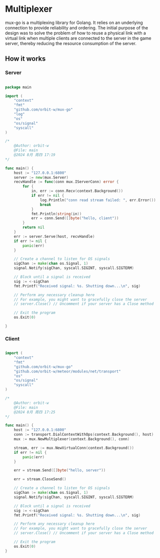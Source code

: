 # Multiplexer
mux-go is a multiplexing library for Golang.
It relies on an underlying connection to provide reliability and ordering.
The initial purpose of the design was to solve the problem of how to reuse a physical link with a virtual link when multiple clients are connected to the server in the game server,
thereby reducing the resource consumption of the server.

## How it works

### Server ###

```go

package main

import (
	"context"
	"fmt"
	"github.com/orbit-w/mux-go"
	"log"
	"os"
	"os/signal"
	"syscall"
)

/*
	@Author: orbit-w
	@File: main
	@2024 8月 周四 17:19
*/

func main() {
	host := "127.0.0.1:6800"
	server := new(mux.Server)
	recvHandle := func(conn mux.IServerConn) error {
		for {
			in, err := conn.Recv(context.Background())
			if err != nil {
				log.Println("conn read stream failed: ", err.Error())
				break
			}
			fmt.Println(string(in))
			err = conn.Send([]byte("hello, client"))
		}
		return nil
	}
	err := server.Serve(host, recvHandle)
	if err != nil {
		panic(err)
	}

	// Create a channel to listen for OS signals
	sigChan := make(chan os.Signal, 1)
	signal.Notify(sigChan, syscall.SIGINT, syscall.SIGTERM)

	// Block until a signal is received
	sig := <-sigChan
	fmt.Printf("Received signal: %s. Shutting down...\n", sig)

	// Perform any necessary cleanup here
	// For example, you might want to gracefully close the server
	// server.Close() // Uncomment if your server has a Close method

	// Exit the program
	os.Exit(0)

}

```

### Client ###

```go

import (
	"context"
	"fmt"
	"github.com/orbit-w/mux-go"
	"github.com/orbit-w/meteor/modules/net/transport"
	"os"
	"os/signal"
	"syscall"
)

/*
	@Author: orbit-w
	@File: main
	@2024 8月 周四 17:25
*/

func main() {
	host := "127.0.0.1:6800"
	conn := transport.DialContextWithOps(context.Background(), host)
	mux := mux.NewMultiplexer(context.Background(), conn)

	stream, err := mux.NewVirtualConn(context.Background())
	if err != nil {
		panic(err)
	}

	err = stream.Send([]byte("hello, server"))

	err = stream.CloseSend()

	// Create a channel to listen for OS signals
	sigChan := make(chan os.Signal, 1)
	signal.Notify(sigChan, syscall.SIGINT, syscall.SIGTERM)

	// Block until a signal is received
	sig := <-sigChan
	fmt.Printf("Received signal: %s. Shutting down...\n", sig)

	// Perform any necessary cleanup here
	// For example, you might want to gracefully close the server
	// server.Close() // Uncomment if your server has a Close method

	// Exit the program
	os.Exit(0)
}


```